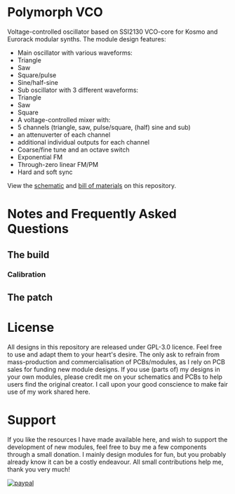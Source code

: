 # Polymorph VCO
 Voltage-controlled oscillator based on SSI2130 VCO-core for Kosmo and Eurorack modular synths. The module design features:
- Main oscillator with various waveforms:
 - Triangle
 - Saw
 - Square/pulse
 - Sine/half-sine
- Sub oscillator with 3 different waveforms:
 - Triangle
 - Saw
 - Square
- A voltage-controlled mixer with:
 - 5 channels (triangle, saw, pulse/square, (half) sine and sub)
 - an attenuverter of each channel
 - additional individual outputs for each channel
- Coarse/fine tune and an octave switch
- Exponential FM
- Through-zero linear FM/PM
- Hard and soft sync

View the [schematic](schematic+BOM/Polymorph_VCO.pdf) and [bill of materials](https://htmlpreview.github.io/?https://github.com/TimMJN/Polymorph-VCO/blob/main/schematic%2BBOM/Polymorph_VCO_BOM.html) on this repository.

# Notes and Frequently Asked Questions
## The build

### Calibration

## The patch

# License
All designs in this repository are released under GPL-3.0 licence. Feel free to use and adapt them to your heart's desire. The only ask to refrain from mass-production and commercialisation of PCBs/modules, as I rely on PCB sales for funding new module designs. If you use (parts of) my designs in your own modules, please credit me on your schematics and PCBs to help users find the original creator. I call upon your good conscience to make fair use of my work shared here.

# Support
If you like the resources I have made available here, and wish to support the development of new modules, feel free to buy me a few components through a small donation. I mainly design modules for fun, but you probably already know it can be a costly endeavour. All small contributions help me, thank you very much!

[![paypal](https://www.paypalobjects.com/en_US/i/btn/btn_donateCC_LG.gif)](https://www.paypal.com/donate?hosted_button_id=FZJELWSAH4UKU)
